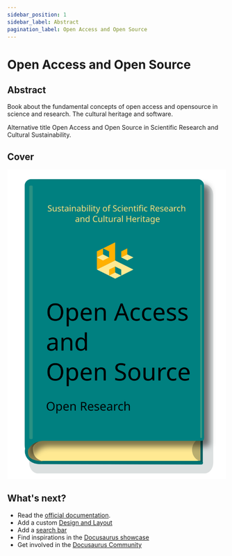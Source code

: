 ```yaml
---
sidebar_position: 1
sidebar_label: Abstract
pagination_label: Open Access and Open Source
---
```


# Open Access and Open Source

## Abstract

Book about the fundamental concepts of open access and opensource in science and research. The cultural heritage and software.

Alternative title Open Access and Open Source in Scientific Research and Cultural Sustainability.

## Cover
![image](./images/book-cover-open-3b.svg)
## What's next?

- Read the [official documentation](https://docusaurus.io/).
- Add a custom [Design and Layout](https://docusaurus.io/docs/styling-layout)
- Add a [search bar](https://docusaurus.io/docs/search)
- Find inspirations in the [Docusaurus showcase](https://docusaurus.io/showcase)
- Get involved in the [Docusaurus Community](https://docusaurus.io/community/support)
